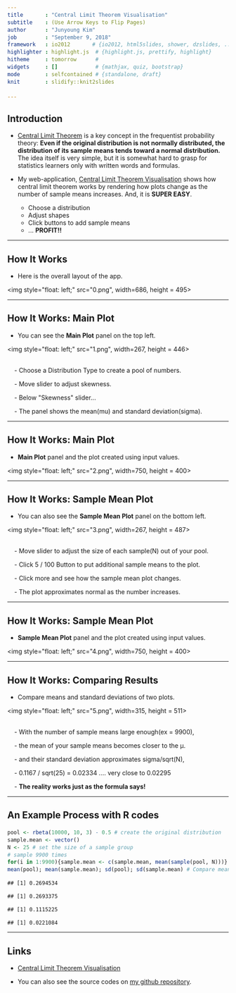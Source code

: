 ```yaml
---
title       : "Central Limit Theorem Visualisation"
subtitle    : (Use Arrow Keys to Flip Pages)
author      : "Junyoung Kim"
job         : "September 9, 2018"
framework   : io2012       # {io2012, html5slides, shower, dzslides, ...}
highlighter : highlight.js  # {highlight.js, prettify, highlight}
hitheme     : tomorrow      # 
widgets     : []            # {mathjax, quiz, bootstrap}
mode        : selfcontained # {standalone, draft}
knit        : slidify::knit2slides

---
```



## Introduction

- [Central Limit Theorem](https://en.wikipedia.org/wiki/Central_limit_theorem) is a key concept in the frequentist probability theory: **Even if the original distribution is not normally distributed, the distribution of its sample means tends toward a normal distribution.** The idea itself is very simple, but it is somewhat hard to grasp for statistics learners only with written words and formulas. 

- My web-application, [Central Limit Theorem Visualisation](https://ethanjyk.shinyapps.io/cltvis/) shows how central limit theorem works by rendering how plots change as the number of sample means increases. And, it is **SUPER EASY**. 

  - Choose a distribution
  - Adjust shapes
  - Click buttons to add sample means
  - ... **PROFIT!!**

--- 

## How It Works

- Here is the overall layout of the app.

<img style="float: left;" src="0.png", width=686, height = 495> 

---

## How It Works: Main Plot

- You can see the **Main Plot** panel on the top left.

<img style="float: left;" src="1.png", width=267, height = 446> <br></br>

&nbsp;&nbsp;&nbsp;&nbsp;- Choose a Distribution Type to create a pool of numbers.

&nbsp;&nbsp;&nbsp;&nbsp;- Move slider to adjust skewness.

&nbsp;&nbsp;&nbsp;&nbsp;- Below "Skewness" slider... 

&nbsp;&nbsp;&nbsp;&nbsp;- The panel shows the mean(mu) and standard deviation(sigma).


---

## How It Works: Main Plot

- **Main Plot** panel and the plot created using input values.

<img style="float: left;" src="2.png", width=750, height = 400>


---

## How It Works: Sample Mean Plot

- You can also see the **Sample Mean Plot** panel on the bottom left.

<img style="float: left;" src="3.png", width=267, height = 487> <br></br>

&nbsp;&nbsp;&nbsp;&nbsp;- Move slider to adjust the size of each sample(N) out of your pool.

&nbsp;&nbsp;&nbsp;&nbsp;- Click 5 / 100 Button to put additional sample means to the plot.

&nbsp;&nbsp;&nbsp;&nbsp;- Click more and see how the sample mean plot changes. 

&nbsp;&nbsp;&nbsp;&nbsp;- The plot approximates normal as the number increases.


---

## How It Works: Sample Mean Plot

- **Sample Mean Plot** panel and the plot created using input values.

<img style="float: left;" src="4.png", width=750, height = 400>


---

## How It Works: Comparing Results

- Compare means and standard deviations of two plots.

<img style="float: left;" src="5.png", width=315, height = 511> <br></br>

&nbsp;&nbsp;&nbsp;&nbsp;- With the number of sample means large enough(ex = 9900),

&nbsp;&nbsp;&nbsp;&nbsp;- the mean of your sample means becomes closer to the μ.

&nbsp;&nbsp;&nbsp;&nbsp;- and their standard deviation approximates sigma/sqrt(N), 

&nbsp;&nbsp;&nbsp;&nbsp;- 0.1167 / sqrt(25) = 0.02334 .... very close to 0.02295

&nbsp;&nbsp;&nbsp;&nbsp;- **The reality works just as the formula says!**

---

## An Example Process with R codes


```r
pool <- rbeta(10000, 10, 3) - 0.5 # create the original distribution
sample.mean <- vector()
N <- 25 # set the size of a sample group 
# sample 9900 times
for(i in 1:9900){sample.mean <- c(sample.mean, mean(sample(pool, N)))}
mean(pool); mean(sample.mean); sd(pool); sd(sample.mean) # Compare means and sds
```

```
## [1] 0.2694534
```

```
## [1] 0.2693375
```

```
## [1] 0.1115225
```

```
## [1] 0.0221084
```

---

## Links

- [Central Limit Theorem Visualisation](https://ethanjyk.shinyapps.io/cltvis/)

- You can also see the source codes on [my github repository](https://github.com/EthanJYK/datasciencecoursera/tree/master/9.%20Developing%20Data%20Products/CLTvis). 
